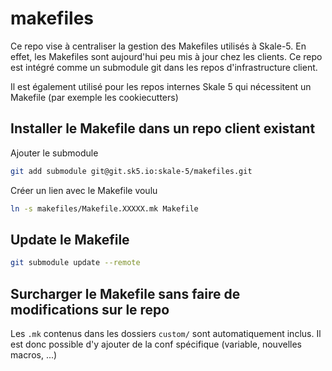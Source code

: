 # makefiles

Ce repo vise à centraliser la gestion des Makefiles utilisés à Skale-5. En effet, les Makefiles sont aujourd'hui peu mis à jour chez les clients.
Ce repo est intégré comme un submodule git dans les repos d'infrastructure client.

Il est également utilisé pour les repos internes Skale 5 qui nécessitent un Makefile (par exemple les cookiecutters)

## Installer le Makefile dans un repo client existant

Ajouter le submodule

```bash
git add submodule git@git.sk5.io:skale-5/makefiles.git
```

Créer un lien avec le Makefile voulu

```bash
ln -s makefiles/Makefile.XXXXX.mk Makefile
```

## Update le Makefile

```bash
git submodule update --remote
```

## Surcharger le Makefile sans faire de modifications sur le repo

Les `.mk` contenus dans les dossiers `custom/` sont automatiquement inclus. Il est donc possible d'y ajouter de la conf spécifique (variable, nouvelles macros, ...)
